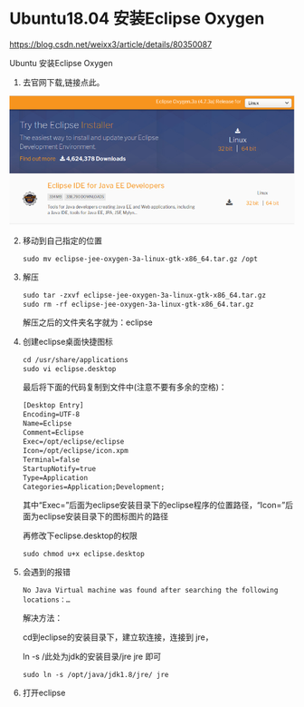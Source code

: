 # Ubuntu18.04 安装Eclipse Oxygen

https://blog.csdn.net/weixx3/article/details/80350087

Ubuntu 安装Eclipse Oxygen

1. 去官网下载,链接点此。

<img src='./imgs/image018.png'>



2. 移动到自己指定的位置

   ```shell
   sudo mv eclipse-jee-oxygen-3a-linux-gtk-x86_64.tar.gz /opt
   ```



3. 解压

   ``` shell
   sudo tar -zxvf eclipse-jee-oxygen-3a-linux-gtk-x86_64.tar.gz  
   sudo rm -rf eclipse-jee-oxygen-3a-linux-gtk-x86_64.tar.gz 
   ```

   解压之后的文件夹名字就为：eclipse 

 

4. 创建eclipse桌面快捷图标

   ``` shell
   cd /usr/share/applications
   sudo vi eclipse.desktop
   ```

   最后将下面的代码复制到文件中(注意不要有多余的空格)：

   ``` shell
   [Desktop Entry]
   Encoding=UTF-8
   Name=Eclipse
   Comment=Eclipse
   Exec=/opt/eclipse/eclipse
   Icon=/opt/eclipse/icon.xpm
   Terminal=false
   StartupNotify=true
   Type=Application
   Categories=Application;Development;
   ```

   其中“Exec=”后面为eclipse安装目录下的eclipse程序的位置路径，“Icon=”后面为eclipse安装目录下的图标图片的路径

   再修改下eclipse.desktop的权限

   ``` shell
   sudo chmod u+x eclipse.desktop
   ```


5. 会遇到的报错

   ``` shell
   No Java Virtual machine was found after searching the following locations：… 
   ```

   解决方法： 

   cd到eclipse的安装目录下，建立软连接，连接到 jre， 

   ln -s /此处为jdk的安装目录/jre jre 即可

   ``` shell
   sudo ln -s /opt/java/jdk1.8/jre/ jre
   ```


6. 打开eclipse